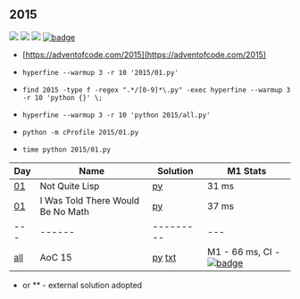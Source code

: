 ## 2015

![](https://img.shields.io/badge/stars%20⭐-2-yellow)
![](https://img.shields.io/badge/days%20completed-1-red)
![](https://img.shields.io/badge/day%20📅-25-blue)
[![badge](https://img.shields.io/endpoint?url=https://gist.githubusercontent.com/EvgeniGordeev/13c6cac3c39702cdcb9cc169b66c3210/raw/runtime-badge-2015.json)](https://github.com/EvgeniGordeev/adventofcode/actions)

* [https://adventofcode.com/2015](https://adventofcode.com/2015)

* ```hyperfine --warmup 3 -r 10 '2015/01.py'```
* ```find 2015 -type f -regex ".*/[0-9]*\.py" -exec hyperfine --warmup 3 -r 10 'python {}' \;```
* ```hyperfine --warmup 3 -r 10 'python 2015/all.py'```
* ```python -m cProfile 2015/01.py```
* ```time python 2015/01.py```

| Day                                       | Name                              | Solution                                  | M1 Stats                                                                                                                                                                                                                              |
|-------------------------------------------|-----------------------------------|-------------------------------------------|---------------------------------------------------------------------------------------------------------------------------------------------------------------------------------------------------------------------------------------|
| [01](https://adventofcode.com/2015/day/1) | Not Quite Lisp                    | [py](2015/01.py)                          | 31 ms                                                                                                                                                                                                                                 |
| [01](https://adventofcode.com/2015/day/2) | I Was Told There Would Be No Math | [py](2015/02.py)                          | 37 ms                                                                                                                                                                                                                                 |
| ---                                       | ------                            | ---------                                 | ---                                                                                                                                                                                                                                   |
| [all](https://adventofcode.com/2015)      | AoC 15                            | [py](2015/all.py) [txt](2015/answers.txt) | M1 - 66 ms, CI - [![badge](https://img.shields.io/endpoint?url=https://gist.githubusercontent.com/EvgeniGordeev/13c6cac3c39702cdcb9cc169b66c3210/raw/runtime-badge-2015.json)](https://github.com/EvgeniGordeev/adventofcode/actions) |

* or ** - external solution adopted
